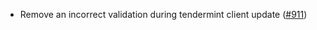 - Remove an incorrect validation during tendermint client update
  ([\#911](https://github.com/cosmos/ibc-rs/issues/911))
